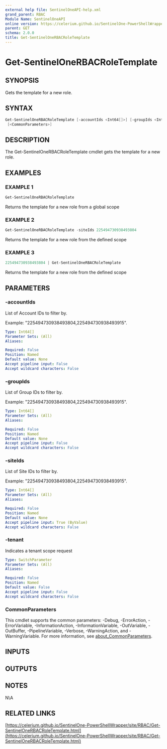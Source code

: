 ```yaml
---
external help file: SentinelOneAPI-help.xml
grand_parent: RBAC
Module Name: SentinelOneAPI
online version: https://celerium.github.io/SentinelOne-PowerShellWrapper/site/RBAC/Get-SentinelOneRBACRoleTemplate.html
parent: GET
schema: 2.0.0
title: Get-SentinelOneRBACRoleTemplate
---
```


# Get-SentinelOneRBACRoleTemplate

## SYNOPSIS
Gets the template for a new role.

## SYNTAX

```powershell
Get-SentinelOneRBACRoleTemplate [-accountIds <Int64[]>] [-groupIds <Int64[]>] [-siteIds <Int64[]>] [-tenant]
 [<CommonParameters>]
```

## DESCRIPTION
The Get-SentinelOneRBACRoleTemplate cmdlet gets the template for a new role.

## EXAMPLES

### EXAMPLE 1
```powershell
Get-SentinelOneRBACRoleTemplate
```

Returns the template for a new role from a global scope

### EXAMPLE 2
```powershell
Get-SentinelOneRBACRoleTemplate -siteIds 225494730938493804
```

Returns the template for a new role from the defined scope

### EXAMPLE 3
```powershell
225494730938493804 | Get-SentinelOneRBACRoleTemplate
```

Returns the template for a new role from the defined scope

## PARAMETERS

### -accountIds
List of Account IDs to filter by.

Example: "225494730938493804,225494730938493915".

```yaml
Type: Int64[]
Parameter Sets: (All)
Aliases:

Required: False
Position: Named
Default value: None
Accept pipeline input: False
Accept wildcard characters: False
```

### -groupIds
List of Group IDs to filter by.

Example: "225494730938493804,225494730938493915".

```yaml
Type: Int64[]
Parameter Sets: (All)
Aliases:

Required: False
Position: Named
Default value: None
Accept pipeline input: False
Accept wildcard characters: False
```

### -siteIds
List of Site IDs to filter by.

Example: "225494730938493804,225494730938493915".

```yaml
Type: Int64[]
Parameter Sets: (All)
Aliases:

Required: False
Position: Named
Default value: None
Accept pipeline input: True (ByValue)
Accept wildcard characters: False
```

### -tenant
Indicates a tenant scope request

```yaml
Type: SwitchParameter
Parameter Sets: (All)
Aliases:

Required: False
Position: Named
Default value: False
Accept pipeline input: False
Accept wildcard characters: False
```

### CommonParameters
This cmdlet supports the common parameters: -Debug, -ErrorAction, -ErrorVariable, -InformationAction, -InformationVariable, -OutVariable, -OutBuffer, -PipelineVariable, -Verbose, -WarningAction, and -WarningVariable. For more information, see [about_CommonParameters](http://go.microsoft.com/fwlink/?LinkID=113216).

## INPUTS

## OUTPUTS

## NOTES
N\A

## RELATED LINKS

[https://celerium.github.io/SentinelOne-PowerShellWrapper/site/RBAC/Get-SentinelOneRBACRoleTemplate.html](https://celerium.github.io/SentinelOne-PowerShellWrapper/site/RBAC/Get-SentinelOneRBACRoleTemplate.html)


